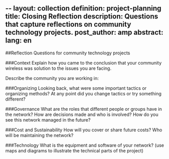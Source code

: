 --
layout: collection
definition: project-planning
title: Closing Reflection
description: Questions that capture reflections on community technology projects. 
post_author: amp
abstract: 
lang: en
---

##Reflection Questions for community technology projects

###Context
Explain how you came to the conclusion that your community wireless was solution to the issues you are facing.

Describe the community you are working in:

###Organizing
Looking back, what were some important tactics or organizing methods? At any point did you change tactics or try something different?

###Governance
What are the roles that different people or groups have in the network? How are decisions made and who is involved? How do you see this network managed in the future?

###Cost and Sustainability
How will you cover or share future costs? Who will be maintaining the network?

###Technology
What is the equipment and software of your network?
(use maps and diagrams to illustrate the technical parts of the project)
